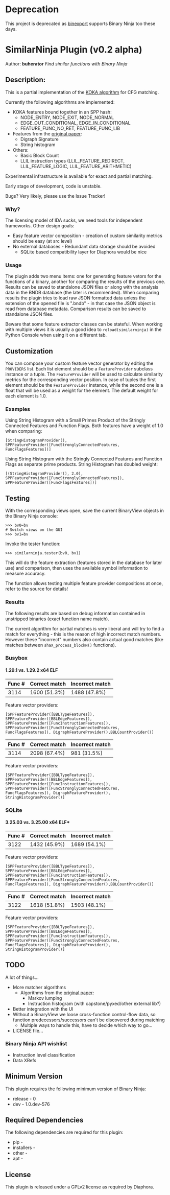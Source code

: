 # Deprecation

This project is deprecated as [binexport](https://github.com/google/binexport) supports Binary Ninja too these days.

# SimilarNinja Plugin (v0.2 alpha)
Author: **buherator**
_Find similar functions with Binary Ninja_
## Description:

This is a partial implementation of the [KOKA algorithm](http://joxeankoret.com/blog/2018/11/04/new-cfg-based-heuristic-diaphora/) for CFG matching. 

Currently the following algorithms are implemented:

* KOKA features bound together in an SPP hash:
  * NODE_ENTRY, NODE_EXIT, NODE_NORMAL
  * EDGE_OUT_CONDITIONAL, EDGE_IN_CONDITIONAL
  * FEATURE_FUNC_NO_RET, FEATURE_FUNC_LIB
* Features from the [original paper](https://census-labs.com/media/efficient-features-bindiff.pdf):
  * Digraph Signature
  * String histogram
* Others:
  * Basic Block Count
  * LLIL instruction types (LLIL_FEATURE_REDIRECT, LLIL_FEATURE_LOGIC, LLIL_FEATURE_ARITHMETIC)

Experimental infrastructure is available for exact and partial matching.

Early stage of development, code is unstable. 

Bugs? Very likely, please use the Issue Tracker!

### Why?

The licensing model of IDA sucks, we need tools for independent frameworks. Other design goals:

* Easy feature vector composition - creation of custom similarity metrics should be easy (at src level)
* No external databases - Redundant data storage should be avoided
  * SQLite based compatibility layer for Diaphora would be nice 

### Usage

The plugin adds two menu items: one for generating feature vetors for the functions of a binary, another for comparing the results of the previous one. Results can be saved to standalone JSON files or along with the analysis data in the BNDB database (the later is recommended). When comparing results the plugin tries to load raw JSON formatted data unless the extension of the opened file is ".bndb" - in that case the JSON object is read from database metadata. Comparison results can be saved to standalone JSON files.

Beware that some feature extractor classes can be stateful. When working with multiple views it is usually a good idea to `reload(similarninja)` in the Python Console when using it on a different tab.

## Customization

You can compose your custom feature vector generator by editing the `PROVIDERS` list. Each list element should be a `FeatureProvider` subclass instance or a tuple. The `FeatureProvider`  will be used to calculate similarity metrics for the corresponding vector position. In case of tuples the first element should be the `FeatureProvider` instance, while the second one is a float that will be used as a weight for the element. The default weight for each element is 1.0.    

### Examples

Using String Histogram with a Small Primes Product of the Stringly Connected Features and Function Flags. Both features have a weight of 1.0 when comparing:

```
[StringHistogramProvider(), 
SPPFeatureProvider([FuncStronglyConnectedFeatures, FuncFlagsFeatures])]
```


Using String Histogram with the Stringly Connected Features and Function Flags as separate prime products. String Histogram has doubled weight:

```
[(StringHistogramProvider(), 2.0), 
SPPFeatureProvider([FuncStronglyConnectedFeatures]), 
SPPFeatureProvider([FuncFlagsFeatures])]
```


## Testing

With the corresponding views open, save the current BinaryView objects in the Binary Ninja console:

```
>>> bv0=bv
# Switch views on the GUI
>>> bv1=bv
```

Invoke the tester function:

```
>>> similarninja.tester(bv0, bv1)
```

This will do the feature extraction (features stored in the database for later use) and comparison, then uses the available symbol information to measure accuracy. 

The function allows testing multiple feature provider compositions at once, refer to the source for details!

### Results

The following results are based on debug information contained in unstripped binaries (exact function name match).

The current algorithm for partial matches is very liberal and will try to find a match for everything - this is the reason of high incorrect match numbers. However these "incorrect" numbers also contain actual good matches (like matches between `shaX_process_blockN()` functions). 

### Busybox 

#### 1.29.1 vs. 1.29.2 x64 ELF

| Func # | Correct match | Incorrect match |
|--------|---------------|-----------------|
| 3114   | 1600 (51.3%)  | 1488 (47.8%)    |

Feature vector providers:
```
[SPPFeatureProvider([BBLTypeFeatures]), SPPFeatureProvider([BBLEdgeFeatures]), SPPFeatureProvider([FuncInstructionFeatures]), SPPFeatureProvider([FuncStronglyConnectedFeatures, FuncFlagsFeatures]), DigraphFeatureProvider(),BBLCountProvider()]
```

| Func # | Correct match | Incorrect match |
|--------|---------------|-----------------|
| 3114   | 2098 (67.4%)  | 981 (31.5%)     |

Feature vector providers:
```
[SPPFeatureProvider([BBLTypeFeatures]), SPPFeatureProvider([BBLEdgeFeatures]), SPPFeatureProvider([FuncInstructionFeatures]), SPPFeatureProvider([FuncStronglyConnectedFeatures, FuncFlagsFeatures]), DigraphFeatureProvider(), StringHistogramProvider()] 
```


### SQLite

#### 3.25.03 vs. 3.25.00 x64 ELF*

| Func # | Correct match | Incorrect match |
|--------|---------------|-----------------|
| 3122   | 1432 (45.9%)  | 1689 (54.1%)    |

Feature vector providers:
```
[SPPFeatureProvider([BBLTypeFeatures]), SPPFeatureProvider([BBLEdgeFeatures]), SPPFeatureProvider([FuncInstructionFeatures]), SPPFeatureProvider([FuncStronglyConnectedFeatures, FuncFlagsFeatures]), DigraphFeatureProvider(),BBLCountProvider()]
```

| Func # | Correct match | Incorrect match |
|--------|---------------|-----------------|
| 3122   | 1618 (51.8%)  | 1503 (48.1%)    |

Feature vector providers:
```
[SPPFeatureProvider([BBLTypeFeatures]), SPPFeatureProvider([BBLEdgeFeatures]), SPPFeatureProvider([FuncInstructionFeatures]), SPPFeatureProvider([FuncStronglyConnectedFeatures, FuncFlagsFeatures]), DigraphFeatureProvider(), StringHistogramProvider()] 
```

## TODO

A lot of things...

* More matcher algorithms
  * Algorithms from the [original paper](https://census-labs.com/media/efficient-features-bindiff.pdf):
    * Markov lumping
    * Instruction histogram (with capstone/pyxed/other external lib?)
* Better integration with the UI
* Without a BinaryView we loose cross-function control-flow data, so function predecessors/successors can't be discovered during matching
  * Multiple ways to handle this, have to decide which way to go...
* LICENSE file...

### Binary Ninja API wishlist

* Instruction level classification  
* Data XRefs

## Minimum Version

This plugin requires the following minimum version of Binary Ninja:

 * release - 0
 * dev - 1.0.dev-576

## Required Dependencies

The following dependencies are required for this plugin:

 * pip - 
 * installers - 
 * other - 
 * apt - 

## License
This plugin is released under a GPLv2 license as required by Diaphora. 


